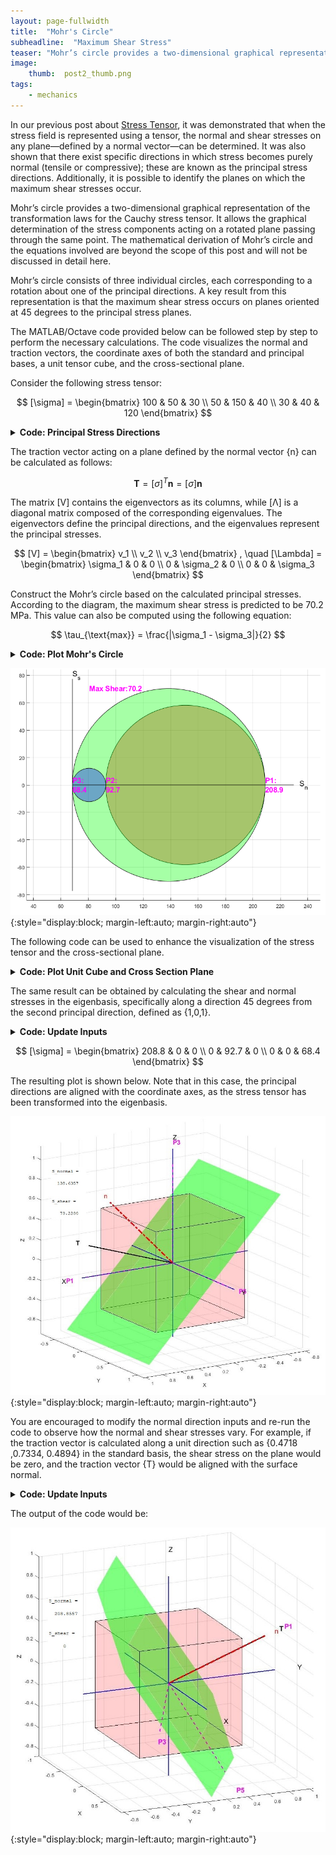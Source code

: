 ```yaml
---
layout: page-fullwidth
title:  "Mohr's Circle"
subheadline:  "Maximum Shear Stress"
teaser: "Mohr’s circle provides a two-dimensional graphical representation of the transformation laws for the Cauchy stress tensor. It allows the graphical determination of the stress components acting on a rotated plane passing through the same point."
image:
    thumb:  post2_thumb.png
tags:
    - mechanics
---
```

<!-- MathJax -->
<script type="text/javascript"
	src="https://cdnjs.cloudflare.com/ajax/libs/mathjax/2.7.3/MathJax.js?config=TeX-AMS-MML_HTMLorMML">
</script>

In our previous post about [Stress Tensor]( https://www.feateq.com/post1-stress-tensor/), it was demonstrated that when the stress field is represented using a tensor, the normal and shear stresses on any plane—defined by a normal vector—can be determined. It was also shown that there exist specific directions in which stress becomes purely normal (tensile or compressive); these are known as the principal stress directions. Additionally, it is possible to identify the planes on which the maximum shear stresses occur.

Mohr’s circle provides a two-dimensional graphical representation of the transformation laws for the Cauchy stress tensor. It allows the graphical determination of the stress components acting on a rotated plane passing through the same point. The mathematical derivation of Mohr’s circle and the equations involved are beyond the scope of this post and will not be discussed in detail here.

Mohr’s circle consists of three individual circles, each corresponding to a rotation about one of the principal directions. A key result from this representation is that the maximum shear stress occurs on planes oriented at 45 degrees to the principal stress planes.

The MATLAB/Octave code provided below can be followed step by step to perform the necessary calculations. The code visualizes the normal and traction vectors, the coordinate axes of both the standard and principal bases, a unit tensor cube, and the cross-sectional plane.

Consider the following stress tensor:

$$
[\sigma] = \begin{bmatrix}
100 & 50 & 30 \\ 
50 & 150 & 40 \\ 
30 & 40 & 120
\end{bmatrix}
$$

<details>
  <summary><b>Code: Principal Stress Directions</b></summary><br>
<pre><code>
%INPUTS....................................................................
% This code visualizes the traction vector and principal directions of a 
% stress tensor. It calculates the normal and shear stresses on a plane.
%..........................................................................
%INPUTS....................................................................
S=[100 50 30; 50 150 40; 30 40 120];           %tensor in standard basis
%S=[208.8557 0 0; 0 92.7286  0; 0 0 68.4157];  %tensor in principal basis
n=[1 0 0]';
%..........................................................................
%..........................................................................
%#ok<*NOPTS>

%calculate traction vector-------------------------------------------------
n=n/norm(n); %convert the normal vector to unit vector
T=S*n;
f1=figure;
figure(f1)
plot3([0 T(1,1)/norm(T)],[0 T(2,1)/norm(T)],[0 T(3,1)/norm(T)],...
    "k","LineWidth",2)
hold on
text(1.15*T(1,1)/norm(T),1.15*T(2,1)/norm(T),1.15*T(3,1)/norm(T),...
    'T','FontSize',14,'color', 'k','FontWeight', 'bold')
%--------------------------------------------------------------------------

%calculate normal ans shear stress on the plane----------------------------
S_normal=T'*n
S_shear=sqrt(norm(T)^2-S_normal^2)
%--------------------------------------------------------------------------

%calculate and plot principal directions-----------------------------------
[V,L]=eig(S);%calculate principal stresses and directions
B=diag(L);
[C,I] = sort(B,'descend');%sort eigenvalues
Prin_Stress=diag(C)
Prin_Direct=V(:,I)
V=Prin_Direct;
plot3([0 V(1,1)],[0 V(2,1)],[0 V(3,1)],"--m","LineWidth",2)
plot3([0 V(1,2)],[0 V(2,2)],[0 V(3,2)],"--m","LineWidth",2)
plot3([0 V(1,3)],[0 V(2,3)],[0 V(3,3)],"--m","LineWidth",2)
text(1.2*V(1,1),1.2*V(2,1),1.2*V(3,1),...
    'P1','FontSize',14,'color', 'm','FontWeight', 'bold')
text(1.2*V(1,2),1.2*V(2,2),1.2*V(3,2),...
    'P5','FontSize',14,'color', 'm','FontWeight', 'bold')
text(1.2*V(1,3),1.2*V(2,3),1.2*V(3,3),...
    'P3','FontSize',14,'color', 'm','FontWeight', 'bold')
%--------------------------------------------------------------------------
</code></pre>
</details>

The traction vector acting on a plane defined by the normal vector {n} can be calculated as follows:

$$
\mathbf{T} = [\sigma]^T \mathbf{n} = [\sigma] \mathbf{n}
$$

The matrix \[V\] contains the eigenvectors as its columns, while \[Λ\] is a diagonal matrix composed of the corresponding eigenvalues. The eigenvectors define the principal directions, and the eigenvalues represent the principal stresses.

$$
[V] = \begin{bmatrix} 
v_1 \\ 
v_2 \\ 
v_3 
\end{bmatrix} , \quad [\Lambda] = \begin{bmatrix} 
\sigma_1 & 0 & 0 \\ 
0 & \sigma_2 & 0 \\ 
0 & 0 & \sigma_3 
\end{bmatrix}
$$

Construct the Mohr’s circle based on the calculated principal stresses. According to the diagram, the maximum shear stress is predicted to be 70.2 MPa. This value can also be computed using the following equation:

$$
\tau_{\text{max}} = \frac{|\sigma_1 - \sigma_3|}{2}
$$

<details>
  <summary><b>Code: Plot Mohr's Circle</b></summary>
<pre><code>
%plot mohrs circle---------------------------------------------------------
p12 = nsidedpoly(1000,'Center',[0.5*(Prin_Stress(1,1)+Prin_Stress(2,2))...
    0], 'Radius', 0.5*abs(Prin_Stress(1,1)-Prin_Stress(2,2)));
p13 = nsidedpoly(1000,'Center',[0.5*(Prin_Stress(1,1)+Prin_Stress(3,3))...
    0], 'Radius', 0.5*abs(Prin_Stress(1,1)-Prin_Stress(3,3)));
p23 = nsidedpoly(1000,'Center',[0.5*(Prin_Stress(2,2)+Prin_Stress(3,3))...
    0], 'Radius', 0.5*abs(Prin_Stress(2,2)-Prin_Stress(3,3)));
f2=figure;
figure(f2)
plot(p12, 'FaceColor', 'r')
hold on
plot(p13, 'FaceColor', 'g')
plot(p23, 'FaceColor', 'b')
grid on
text(Prin_Stress(1,1),0,['P1:' newline num2str(round(Prin_Stress(1,1),1))],...
'FontSize',14,'color','m','FontWeight','bold')
text(Prin_Stress(2,2),0,['P2:' newline num2str(round(Prin_Stress(2,2),1))],...
'FontSize',14,'color','m','FontWeight','bold')
text(Prin_Stress(3,3),0,['P3:' newline num2str(round(Prin_Stress(3,3),1))],...
'FontSize',14,'color','m','FontWeight','bold')
text(0.5*(Prin_Stress(2,2)+Prin_Stress(3,3)),0.5*abs(Prin_Stress(1,1)-...
    Prin_Stress(3,3)),['Max Shear:' num2str(round(0.5*abs(Prin_Stress(1,1)-...
    Prin_Stress(3,3)),1))],'FontSize',14,'color','m','FontWeight','bold')
axis equal
plot([Prin_Stress(3,3) 1.1*Prin_Stress(1,1)],[0 0],'k')
text(1.12*Prin_Stress(1,1),0,'S_n','FontSize',14)
plot([Prin_Stress(3,3) Prin_Stress(3,3)],[-0.55*abs(Prin_Stress(1,1)-...
    Prin_Stress(3,3)) 0.55*abs(Prin_Stress(1,1)-Prin_Stress(3,3))],'k')
text(Prin_Stress(3,3),0.57*abs(Prin_Stress(1,1)-Prin_Stress(3,3)),...
    'S_s','FontSize',14)
%--------------------------------------------------------------------------
</code></pre>
</details>


![blog_post_images](/post_imgs/post2_img1.png){:style="display:block; margin-left:auto; margin-right:auto"}

The following code can be used to enhance the visualization of the stress tensor and the cross-sectional plane.

<details>
  <summary><b>Code: Plot Unit Cube and Cross Section Plane</b></summary>
<pre><code>
%draw a unit cube centered at coordinate origin----------------------------
%this part of the code is only for visualization---------------------------
cube_corners= [...
         -0.5   -0.5    -0.5;
         0.5   -0.5     -0.5;
         0.5    0.5     -0.5;
         -0.5   0.5     -0.5;
         -0.5   -0.5     0.5;
         0.5   -0.5      0.5;
         0.5    0.5      0.5;
         -0.5   0.5      0.5];
xc = cube_corners(:,1); 
yc = cube_corners(:,2);
zc = cube_corners(:,3);
idx = [1 2 3 4 1; 5 6 7 8 5; 1 2 6 5 1; 4 3 7 8 4; 2 3 7 6 2;1 4 8 5 1]';
figure(f1)
patch(xc(idx),yc(idx),zc(idx),'r', 'facealpha', 0.1)
xlabel('X')
ylabel('Y')
zlabel('Z')
view(3)
grid on
axis equal
hold on
plot3([-1.15 1.15],[0 0],[0 0],"b","LineWidth",1.5)
plot3([0 0],[-1.15 1.15],[0 0],"b","LineWidth",1.5)
plot3([0 0],[0 0],[-1.15 1.15],"b","LineWidth",1.5)
txt = '\leftarrow sin(\pi) = 0';
text(1.25,0,0,'X','FontSize',14)
text(0,1.25,0,'Y','FontSize',14)
text(0,0,1.25,'Z','FontSize',14)
xlim([-2 2])
ylim([-2 2])
zlim([-2 2])
%--------------------------------------------------------------------------

%draw the unit normal of the cross section---------------------------------
plot3([0 n(1,1)],[0 n(2,1)],[0 n(3,1)],"-.r","LineWidth",3)
text(1.1*n(1,1),1.1*n(2,1),1.1*n(3,1),'n','FontSize',14,'color', 'r')
%--------------------------------------------------------------------------

%draw a plane normal to n and passing through origin (0,0,0)---------------
%a plane is a*x+b*y+c*z+d=0  >>>>[a,b,c] is the normal
if n(3,1)==0
    if n(1,1)==0
       [xx,zz]=ndgrid(-0.75:0.5:0.75,-0.75:0.5:0.75);%create a grid
        yy=0*xx;
    elseif n(2,1)==0
       [yy,zz]=ndgrid(-0.75:0.5:0.75,-0.75:0.5:0.75);%create a grid
        xx=0*yy;
    else
       [yy,zz]=ndgrid(-0.75:0.5:0.75,-0.75:0.5:0.75);%create a grid
        xx=(-n(2,1)/n(1,1))*yy;   
    end
else
    [xx,yy]=ndgrid(-0.75:0.5:0.75,-0.75:0.5:0.75);%create a grid
    zz=(-1/n(3,1))*(n(1,1)*xx+n(2,1)*yy);
end
surf(xx,yy,zz,'FaceAlpha',0.5,'EdgeColor', 'none', 'FaceColor', 'g')
%--------------------------------------------------------------------------
</code></pre>
</details>

The same result can be obtained by calculating the shear and normal stresses in the eigenbasis, specifically along a direction 45 degrees from the second principal direction, defined as {1,0,1}. 

<details>
  <summary><b>Code: Update Inputs</b></summary>
<pre><code>
%INPUTS....................................................................
%S=[100 50 30; 50 150 40; 30 40 120];           %tensor in standard basis
S=[208.8557 0 0; 0 92.7286  0; 0 0 68.4157];    %tensor in principal basis
n=[1 0 1]';
%..........................................................................
</code></pre>
</details>

$$
[\sigma] = \begin{bmatrix} 
208.8 & 0 & 0 \\ 
0 & 92.7 & 0 \\ 
0 & 0 & 68.4 
\end{bmatrix}
$$

The resulting plot is shown below. Note that in this case, the principal directions are aligned with the coordinate axes, as the stress tensor has been transformed into the eigenbasis.

![blog_post_images](/post_imgs/post2_img2.jpg){:style="display:block; margin-left:auto; margin-right:auto"}

You are encouraged to modify the normal direction inputs and re-run the code to observe how the normal and shear stresses vary. For example, if the traction vector is calculated along a unit direction such as {0.4718 ,0.7334, 0.4894} in the standard basis, the shear stress on the plane would be zero, and the traction vector {T} would be aligned with the surface normal.

<details>
  <summary><b>Code: Update Inputs</b></summary>
<pre><code>
%INPUTS....................................................................
S=[100 50 30; 50 150 40; 30 40 120];             %tensor in standard basis
%S=[208.8557 0 0; 0 92.7286  0; 0 0 68.4157];    %tensor in principal basis
n=[0.4718 0.7334 0.4894]';
%..........................................................................
</code></pre>
</details>

The output of the code would be:

![blog_post_images](/post_imgs/post2_img3.jpg){:style="display:block; margin-left:auto; margin-right:auto"}




